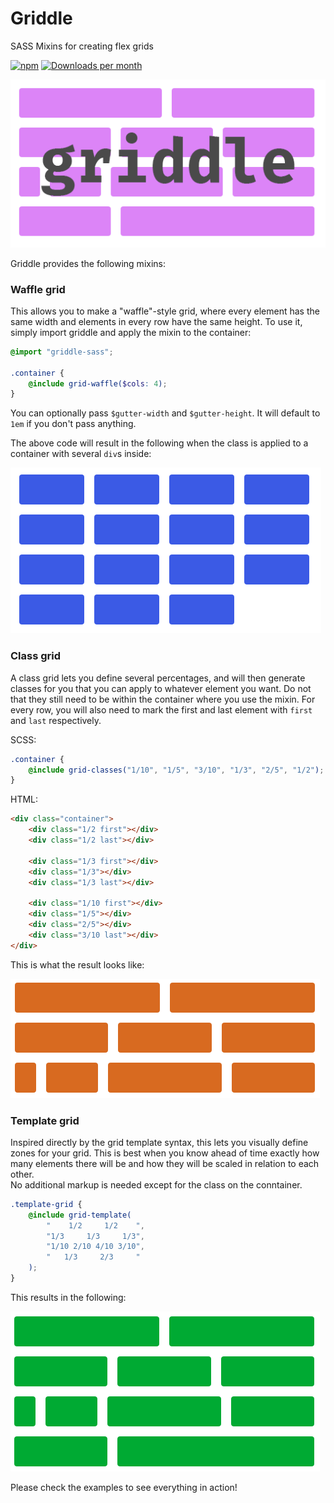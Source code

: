 # Griddle

SASS Mixins for creating flex grids

[![npm](https://img.shields.io/npm/v/griddle-sass.svg)](https://www.npmjs.com/package/griddle-sass)
[![Downloads per month](https://img.shields.io/npm/dm/griddle-sass.svg)](https://www.npmjs.com/package/griddle-sass)

![quote logo](https://raw.githubusercontent.com/happenslol/griddle/master/assets/logo.png?raw=true)

Griddle provides the following mixins:

### Waffle grid
This allows you to make a "waffle"-style grid, where every element has the same width and elements in every row have the same height. To use it, simply import griddle and apply the mixin to the container:

```scss
@import "griddle-sass";

.container {
    @include grid-waffle($cols: 4);
}
```

You can optionally pass `$gutter-width` and `$gutter-height`. It will default to `1em` if you don't pass anything.

The above code will result in the following when the class is applied to a container with several `div`s inside:

![quote example waffle](https://raw.githubusercontent.com/happenslol/griddle/master/assets/example1.png?raw=true)

### Class grid
A class grid lets you define several percentages, and will then generate classes for you that you can apply to whatever element you want. Do not that they still need to be within the container where you use the mixin. For every row, you will also need to mark the first and last element with `first` and `last` respectively.

SCSS:
```scss
.container {
    @include grid-classes("1/10", "1/5", "3/10", "1/3", "2/5", "1/2");
}
```

HTML:
```html
<div class="container">
    <div class="1/2 first"></div>
    <div class="1/2 last"></div>

    <div class="1/3 first"></div>
    <div class="1/3"></div>
    <div class="1/3 last"></div>

    <div class="1/10 first"></div>
    <div class="1/5"></div>
    <div class="2/5"></div>
    <div class="3/10 last"></div>
</div>
```

This is what the result looks like:

![quote example class](https://raw.githubusercontent.com/happenslol/griddle/master/assets/example2.png?raw=true)

### Template grid
Inspired directly by the grid template syntax, this lets you visually define zones for your grid. This is best when you know ahead of time exactly how many elements there will be and how they will be scaled in relation to each other.  
No additional markup is needed except for the class on the conntainer.

```scss
.template-grid {
    @include grid-template(
        "    1/2     1/2    ",
        "1/3     1/3     1/3",
        "1/10 2/10 4/10 3/10",
        "   1/3     2/3     "
    );
}
```

This results in the following:

![quote example template](https://raw.githubusercontent.com/happenslol/griddle/master/assets/example3.png?raw=true)

Please check the examples to see everything in action!